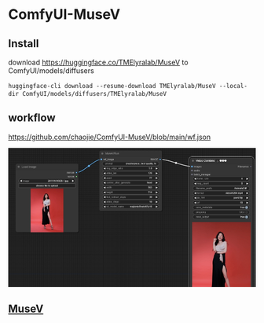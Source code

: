 # ComfyUI-MuseV

## Install
download https://huggingface.co/TMElyralab/MuseV to ComfyUI/models/diffusers

```
huggingface-cli download --resume-download TMElyralab/MuseV --local-dir ComfyUI/models/diffusers/TMElyralab/MuseV
```

## workflow

https://github.com/chaojie/ComfyUI-MuseV/blob/main/wf.json

<img src="wf.png" raw=true>

## [MuseV](https://github.com/TMElyralab/MuseV)